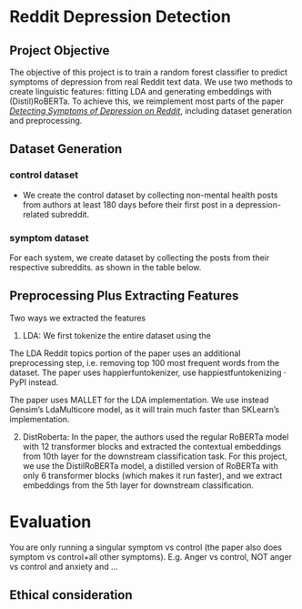 # Reddit Depression Detection

## Project Objective
The objective of this project is to train a random forest classifier to predict symptoms of depression from real Reddit text data. We use two methods to create linguistic features: fitting LDA and generating embeddings with (Distil)RoBERTa. To achieve this, we reimplement most parts of the paper [*Detecting Symptoms of Depression on Reddit*](https://dl.acm.org/doi/pdf/10.1145/3578503.3583621), including dataset generation and preprocessing.



## Dataset Generation
### control dataset
-  We create the control dataset by collecting non-mental health posts from authors at least 180 days before their first post in a depression-related subreddit.
### symptom dataset
For each system, we create dataset by collecting the posts from their respective subreddits. as shown in the table below.


## Preprocessing Plus Extracting Features
Two ways we extracted the features
1. LDA: 
We first tokenize the entire dataset using the 

The LDA Reddit topics portion of the paper uses an additional preprocessing step, i.e. removing top 100 most frequent words from the dataset.
The paper uses happierfuntokenizer, use happiestfuntokenizing · PyPI instead.

The paper uses MALLET for the LDA implementation. We use instead Gensim’s LdaMulticore model, as it will train much faster than SKLearn’s implementation.

2. DistRoberta: 
In the paper, the authors used the regular RoBERTa model with 12 transformer blocks and extracted the contextual embeddings from 10th layer for the downstream classification task. For this project, we use the DistilRoBERTa model, a distilled version of RoBERTa with only 6 transformer blocks (which makes it run faster), and we extract embeddings from the 5th layer for downstream classification. 

# Evaluation
You are only running a singular symptom vs control (the paper also does symptom vs control+all other symptoms).
E.g. Anger vs control, NOT anger vs control and anxiety and …



## Ethical consideration






